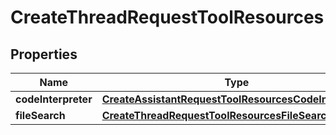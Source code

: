 
# CreateThreadRequestToolResources

## Properties
| Name | Type | Description | Notes |
| ------------ | ------------- | ------------- | ------------- |
| **codeInterpreter** | [**CreateAssistantRequestToolResourcesCodeInterpreter**](CreateAssistantRequestToolResourcesCodeInterpreter.md) |  |  [optional] |
| **fileSearch** | [**CreateThreadRequestToolResourcesFileSearch**](CreateThreadRequestToolResourcesFileSearch.md) |  |  [optional] |




